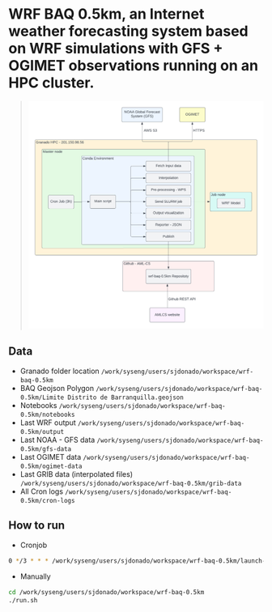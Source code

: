 # WRF BAQ 0.5km, an Internet weather forecasting system based on WRF simulations with GFS + OGIMET observations running on an HPC cluster.
> ![arch-diagram](WRF-BAQ-0.5km.png)

## Data

- Granado folder location `/work/syseng/users/sjdonado/workspace/wrf-baq-0.5km`
- BAQ Geojson Polygon `/work/syseng/users/sjdonado/workspace/wrf-baq-0.5km/Limite Distrito de Barranquilla.geojson`
- Notebooks `/work/syseng/users/sjdonado/workspace/wrf-baq-0.5km/notebooks`
- Last WRF output `/work/syseng/users/sjdonado/workspace/wrf-baq-0.5km/output`
- Last NOAA - GFS data `/work/syseng/users/sjdonado/workspace/wrf-baq-0.5km/gfs-data`
- Last OGIMET data `/work/syseng/users/sjdonado/workspace/wrf-baq-0.5km/ogimet-data`
- Last GRIB data (interpolated files) `/work/syseng/users/sjdonado/workspace/wrf-baq-0.5km/grib-data`
- All Cron logs `/work/syseng/users/sjdonado/workspace/wrf-baq-0.5km/cron-logs`


## How to run

- Cronjob
```bash
0 */3 * * * /work/syseng/users/sjdonado/workspace/wrf-baq-0.5km/launch-cron.tcsh >> "/work/syseng/users/sjdonado/workspace/wrf-baq-0.5km/cron-logs/cron_$(date "+\%Y\%m\%d\%H\%M").log" 2>&1
```
- Manually
```bash
cd /work/syseng/users/sjdonado/workspace/wrf-baq-0.5km
./run.sh
```
